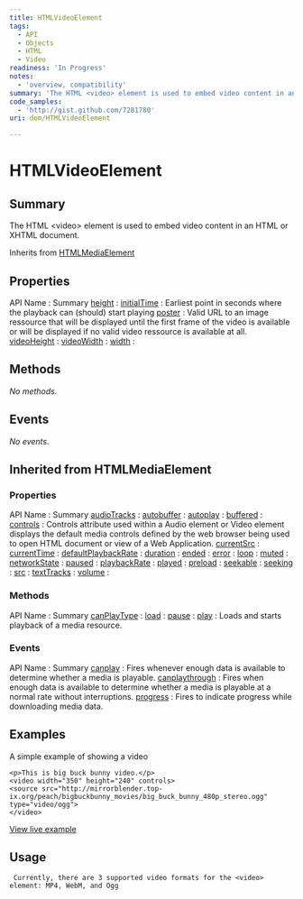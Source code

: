 ```yaml
---
title: HTMLVideoElement
tags:
  - API
  - Objects
  - HTML
  - Video
readiness: 'In Progress'
notes:
  - 'overview, compatibility'
summary: 'The HTML <video> element is used to embed video content in an HTML or XHTML document.'
code_samples:
  - 'http://gist.github.com/7281780'
uri: dom/HTMLVideoElement

---
```

# HTMLVideoElement

## Summary

The HTML \<video\> element is used to embed video content in an HTML or XHTML document.

<span data-meta="subclass_of" data-type="key">Inherits from <span data-type="value">[HTMLMediaElement](/dom/HTMLMediaElement)</span></span>

## Properties

API Name
:   Summary
[height](/dom/HTMLVideoElement/height)
:
[initialTime](/dom/HTMLVideoElement/initialTime)
:   Earliest point in seconds where the playback can (should) start playing
[poster](/dom/HTMLVideoElement/poster)
:   Valid URL to an image ressource that will be displayed until the first frame of the video is available or will be displayed if no valid video ressource is available at all.
[videoHeight](/dom/HTMLVideoElement/videoHeight)
:
[videoWidth](/dom/HTMLVideoElement/videoWidth)
:
[width](/dom/HTMLVideoElement/width)
:

## Methods

*No methods.*

## Events

*No events.*

## Inherited from HTMLMediaElement

### Properties

API Name
:   Summary
[audioTracks](/dom/HTMLMediaElement/audioTracks)
:
[autobuffer](/dom/HTMLMediaElement/autobuffer)
:
[autoplay](/dom/HTMLMediaElement/autoplay)
:
[buffered](/dom/HTMLMediaElement/buffered)
:
[controls](/dom/HTMLMediaElement/controls)
:   Controls attribute used within a Audio element or Video element displays the default media controls defined by the web browser being used to open HTML document or view of a Web Application.
[currentSrc](/dom/HTMLMediaElement/currentSrc)
:
[currentTime](/dom/HTMLMediaElement/currentTime)
:
[defaultPlaybackRate](/dom/HTMLMediaElement/defaultPlaybackRate)
:
[duration](/dom/HTMLMediaElement/duration)
:
[ended](/dom/HTMLMediaElement/ended)
:
[error](/dom/HTMLMediaElement/error)
:
[loop](/dom/HTMLMediaElement/loop)
:
[muted](/dom/HTMLMediaElement/muted)
:
[networkState](/dom/HTMLMediaElement/networkState)
:
[paused](/dom/HTMLMediaElement/paused)
:
[playbackRate](/dom/HTMLMediaElement/playbackRate)
:
[played](/dom/HTMLMediaElement/played)
:
[preload](/dom/HTMLMediaElement/preload)
:
[seekable](/dom/HTMLMediaElement/seekable)
:
[seeking](/dom/HTMLMediaElement/seeking)
:
[src](/dom/HTMLMediaElement/src)
:
[textTracks](/dom/HTMLMediaElement/textTracks)
:
[volume](/dom/HTMLMediaElement/volume)
:

### Methods

API Name
:   Summary
[canPlayType](/dom/HTMLMediaElement/canPlayType)
:
[load](/dom/HTMLMediaElement/load)
:
[pause](/dom/HTMLMediaElement/pause)
:
[play](/dom/HTMLMediaElement/play)
:   Loads and starts playback of a media resource.

### Events

API Name
:   Summary
[canplay](/dom/HTMLMediaElement/canplay)
:   Fires whenever enough data is available to determine whether a media is playable.
[canplaythrough](/dom/HTMLMediaElement/canplaythrough)
:   Fires when enough data is available to determine whether a media is playable at a normal rate without interruptions.
[progress](/dom/HTMLMediaElement/progress)
:   Fires to indicate progress while downloading media data.

## Examples

A simple example of showing a video

``` {.html}
<p>This is big buck bunny video.</p>
<video width="350" height="240" controls>
<source src="http://mirrorblender.top-ix.org/peach/bigbuckbunny_movies/big_buck_bunny_480p_stereo.ogg" type="video/ogg">
</video>
```

[View live example](http://code.webplatform.org/gist/7281780)

## Usage

     Currently, there are 3 supported video formats for the <video> element: MP4, WebM, and Ogg

